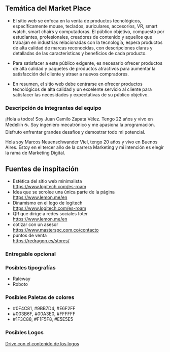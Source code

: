 <h2>Temática del Market Place</h2>

* El sitio web se enfoca en la venta de productos tecnológicos, específicamente mouse, teclados, auriculares, accesorios, VR, smart watch, smart chairs y computadoras. El público objetivo, compuesto por estudiantes, profesionales, creadores de contenido y aquellos que trabajan en industrias relacionadas con la tecnología, espera productos de alta calidad de marcas reconocidas, con descripciones claras y detalladas de las características y beneficios de cada producto.

* Para satisfacer a este público exigente, es necesario ofrecer productos de alta calidad y paquetes de productos atractivos para aumentar la satisfacción del cliente y atraer a nuevos compradores.

* En resumen, el sitio web debe centrarse en ofrecer productos tecnológicos de alta calidad y un excelente servicio al cliente para satisfacer las necesidades y expectativas de su público objetivo.

<h3>Descripción de integrantes del equipo</h3>

¡Hola a todos! Soy Juan Camilo Zapata Vélez. Tengo 22 años y vivo en Medellín ☕. Soy ingeniero mecatrónico y me apasiona la programación. Disfruto enfrentar grandes desafíos y demostrar todo mi potencial.

Hola soy Marcos Neuenschwander Viel, tengo 20 años y vivo en Buenos Aires. Estoy en el tercer año de la carrera Marketing y mi intención es elegir la rama de Marketing Digital.

<h2>Fuentes de inspitación</h2>

* Estética del sitio web minimalista
    <br>
    https://www.logitech.com/es-roam   
* Idea que se scrolee una única parte de la página
    <br>
    https://www.lemon.me/en
* Dinamismo en el logo de logitech
    <br>
    https://www.logitech.com/es-roam
* QR que dirige a redes sociales foter
    <br>
    https://www.lemon.me/en
* cotizar con un asesor
    <br>
    https://www.masterspc.com.co/contacto
* puntos de venta
    <br>
    https://redragon.es/stores/

<h3>Entregable opcional</h3>

<h3>Posibles tipografías</h3>

* Raleway
* Roboto

<h3>Posibles Paletas de colores</h3>

* #0F4C81, #9BB7D4, #E6F2FF
* #003B6F, #00A3E0, #FFFFFF
* #1F3C88, #F1F5F8, #E5E5E5

<h3>Posibles Logos</h3>

<a href="https://drive.google.com/drive/folders/12BCJ7tkk9900ZA0USAmYkKRyxLPAbixC?usp=sharing">Drive con el contenido de los logos</a>
